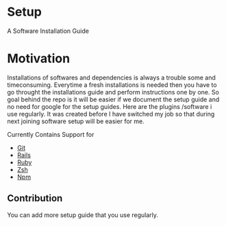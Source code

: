 # Setup

A Software Installation Guide

# Motivation

Installations of softwares and dependencies is always a trouble some and timeconsuming. Everytime a fresh installations is needed then you have to go throught the installations guide and perform instructions one by one. So goal behind the repo is it will be easier if we document the setup guide and no need for google for the setup guides. Here are the plugins /software i use regularly. It was created before I have switched my job so that during next joining software setup will be easier for me. 



Currently Contains Support for 
- [Git](https://github.com/junipdewan/Setup/blob/master/git.md) 
- [Rails](https://github.com/junipdewan/Setup/blob/master/Rails.md) 
- [Ruby](https://github.com/junipdewan/Setup/blob/master/Ruby.md) 
- [Zsh](https://github.com/junipdewan/Setup/blob/master/zsh_setup.md)
- [Npm](https://github.com/junipdewan/Setup/blob/master/npm.md) 


## Contribution 

 You can add more setup guide that you use regularly.




